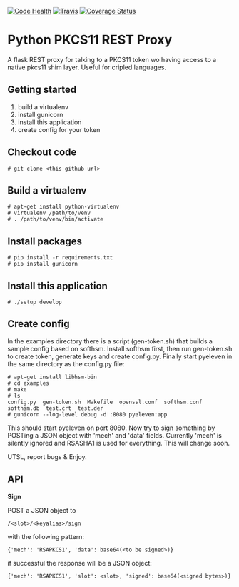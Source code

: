
[![Code Health](https://landscape.io/github/leifj/pyeleven/master/landscape.png)](https://landscape.io/github/leifj/pyeleven/master)
[![Travis](https://travis-ci.org/leifj/pyeleven.svg?branch=master)](https://travis-ci.org/leifj/pyeleven)
[![Coverage Status](https://coveralls.io/repos/leifj/pyeleven/badge.png)](https://coveralls.io/r/leifj/pyeleven)

Python PKCS11 REST Proxy
========================

A flask REST proxy for talking to a PKCS11 token wo having access to a native pkcs11 shim layer. Useful for cripled languages.

Getting started
---------------

1. build a virtualenv
2. install gunicorn
3. install this application
4. create config for your token

Checkout code
-------------

    # git clone <this github url>

Build a virtualenv
------------------

    # apt-get install python-virtualenv
    # virtualenv /path/to/venv
    # . /path/to/venv/bin/activate

Install packages
----------------

    # pip install -r requirements.txt
    # pip install gunicorn

Install this application
------------------------

    # ./setup develop

Create config
-------------

In the examples directory there is a script (gen-token.sh) that builds a sample config based on softhsm. Install softhsm first, then run gen-token.sh to create token, generate keys and create config.py. Finally start pyeleven in the same directory as the config.py file:

    # apt-get install libhsm-bin
    # cd examples
    # make
    # ls
    config.py  gen-token.sh  Makefile  openssl.conf  softhsm.conf  softhsm.db  test.crt  test.der
    # gunicorn --log-level debug -d :8080 pyeleven:app

This should start pyeleven on port 8080. Now try to sign something by POSTing a JSON object with 'mech' and 'data' fields. Currently 'mech' is silently ignored and RSASHA1 is used for everything. This will change soon.

UTSL, report bugs & Enjoy.

API
---

**Sign**

POST a JSON object to

    /<slot>/<keyalias>/sign
    
with the following pattern:
    
    {'mech': 'RSAPKCS1', 'data': base64(<to be signed>)}
    
if successful the response will be a JSON object:

    {'mech': 'RSAPKCS1', 'slot': <slot>, 'signed': base64(<signed bytes>)}
    
